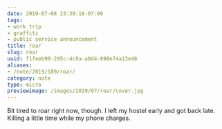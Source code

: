 ```yaml
---
date: 2019-07-08 23:39:18-07:00
tags:
- work trip
- graffiti
- public service announcement
title: roar
slug: roar
uuid: f1feeb90-295c-4c9a-a0d4-898e74a13e46
aliases:
- /note/2019/189/roar/
category: note
type: micro
previewimage: /images/2019/07/roar/cover.jpg
---
```

Bit tired to roar right now, though. I left my hostel early and got back late.
Killing a little time while my phone charges.
